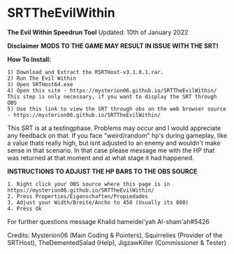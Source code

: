 # SRTTheEvilWithin

**The Evil Within Speedrun Tool**
Updated: 10th of January 2022

**Disclaimer**
**MODS TO THE GAME MAY RESULT IN ISSUE WITH THE SRT!**


**How To Install:**
```
1) Download and Extract the RSRTHost-v3.1.0.1.rar.
2) Run The Evil Within
3) Open SRTHost64.exe
4) Open this site - https://mysterion06.github.io/SRTTheEvilWithin/
This step is only necessary, if you want to display the SRT through OBS
5) Use this link to view the SRT through obs on the web browser source - https://mysterion06.github.io/SRTTheEvilWithin/
```

This SRT is at a testingphase. Problems may occur and I would appreciate any feedback on that. If you face "weird/random" hp's during gameplay, like a value thats really high, but isnt adjusted to an enemy and wouldn't make sense in that scenario. In that case please message me with the HP that was returned at that moment and at what stage it had happened.


**INSTRUCTIONS TO ADJUST THE HP BARS TO THE OBS SOURCE**

```
1. Right click your OBS source where this page is in https://mysterion06.github.io/SRTTheEvilWithin/
2. Press Properties/Eigenschaften/Propiedades
3. Adjust your Width/Breite/Ancho to 450 (Usually its 800)
4. Press Ok
```

For further questions message Khalid hameidei'yah Al-sham'ah#5426

Credits: Mysterion06 (Main Coding & Pointers), Squirrelies (Provider of the SRTHost), TheDementedSalad (Help), JigzawKiller (Commissioner & Tester)
